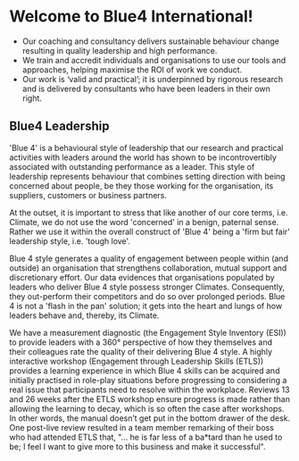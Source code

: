 # Welcome to Blue4 International!

+ Our coaching and consultancy delivers sustainable behaviour change resulting in quality leadership and high performance.
+ We train and accredit individuals and organisations to use our tools and approaches, helping maximise the ROI of work we conduct.
+ Our work is ‘valid and practical’; it is underpinned by rigorous research and is delivered by consultants who have been leaders in their own right.

## Blue4 Leadership
'Blue 4' is a behavioural style of leadership that our research and practical activities with leaders around the world has shown to be incontrovertibly associated with outstanding performance as a leader. This style of leadership represents behaviour that combines setting direction with being concerned about people, be they those working for the organisation, its suppliers, customers or business partners.

At the outset, it is important to stress that like another of our core terms, i.e. Climate, we do not use the word 'concerned' in a benign, paternal sense. Rather we use it within the overall construct of 'Blue 4' being a 'firm but fair' leadership style, i.e. 'tough love'.

Blue 4 style generates a quality of engagement between people within (and outside) an organisation that strengthens collaboration, mutual support and discretionary effort. Our data evidences that organisations populated by leaders who deliver Blue 4 style possess stronger Climates. Consequently, they out-perform their competitors and do so over prolonged periods. Blue 4 is not a 'flash in the pan' solution; it gets into the heart and lungs of how leaders behave and, thereby, its Climate.

We have a measurement diagnostic (the Engagement Style Inventory (ESI)) to provide leaders with a 360° perspective of how they themselves and their colleagues rate the quality of their delivering Blue 4 style. A highly interactive workshop (Engagement through Leadership Skills (ETLS)) provides a learning experience in which Blue 4 skills can be acquired and initially practised in role-play situations before progressing to considering a real issue that participants need to resolve within the workplace. Reviews 13 and 26 weeks after the ETLS workshop ensure progress is made rather than allowing the learning to decay, which is so often the case after workshops. In other words, the manual doesn’t get put in the bottom drawer of the desk. One post-live review resulted in a team member remarking of their boss who had attended ETLS that, "... he is far less of a ba*tard than he used to be; I feel I want to give more to this business and make it successful".

